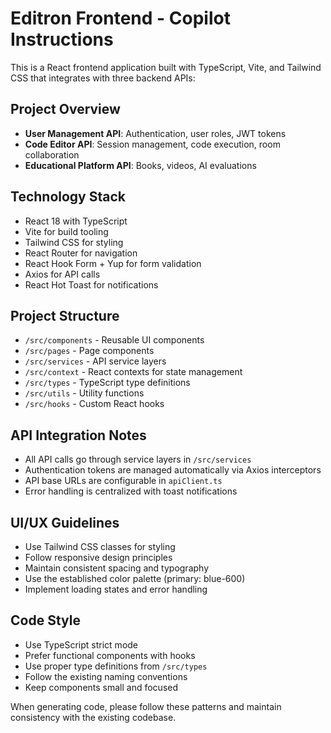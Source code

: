 <!-- Use this file to provide workspace-specific custom instructions to Copilot. For more details, visit https://code.visualstudio.com/docs/copilot/copilot-customization#_use-a-githubcopilotinstructionsmd-file -->

# Editron Frontend - Copilot Instructions

This is a React frontend application built with TypeScript, Vite, and Tailwind CSS that integrates with three backend APIs:

## Project Overview
- **User Management API**: Authentication, user roles, JWT tokens
- **Code Editor API**: Session management, code execution, room collaboration  
- **Educational Platform API**: Books, videos, AI evaluations

## Technology Stack
- React 18 with TypeScript
- Vite for build tooling
- Tailwind CSS for styling
- React Router for navigation
- React Hook Form + Yup for form validation
- Axios for API calls
- React Hot Toast for notifications

## Project Structure
- `/src/components` - Reusable UI components
- `/src/pages` - Page components
- `/src/services` - API service layers
- `/src/context` - React contexts for state management
- `/src/types` - TypeScript type definitions
- `/src/utils` - Utility functions
- `/src/hooks` - Custom React hooks

## API Integration Notes
- All API calls go through service layers in `/src/services`
- Authentication tokens are managed automatically via Axios interceptors
- API base URLs are configurable in `apiClient.ts`
- Error handling is centralized with toast notifications

## UI/UX Guidelines
- Use Tailwind CSS classes for styling
- Follow responsive design principles
- Maintain consistent spacing and typography
- Use the established color palette (primary: blue-600)
- Implement loading states and error handling

## Code Style
- Use TypeScript strict mode
- Prefer functional components with hooks
- Use proper type definitions from `/src/types`
- Follow the existing naming conventions
- Keep components small and focused

When generating code, please follow these patterns and maintain consistency with the existing codebase.
